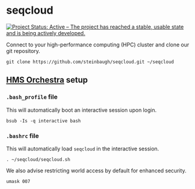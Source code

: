 # seqcloud

[![Project Status: Active – The project has reached a stable, usable state and is being actively developed.](http://www.repostatus.org/badges/latest/active.svg)](http://www.repostatus.org/#active)

Connect to your high-performance computing (HPC) cluster and clone our git repository.

```{bash}
git clone https://github.com/steinbaugh/seqcloud.git ~/seqcloud
```


## [HMS Orchestra](https://wiki.med.harvard.edu/Orchestra/WebHome) setup

### `.bash_profile` file

This will automatically boot an interactive session upon login.

```{bash}
bsub -Is -q interactive bash
```

### `.bashrc` file

This will automatically load `seqcloud` in the interactive session.

```{bash}
. ~/seqcloud/seqcloud.sh
```

We also advise restricting world access by default for enhanced security.

```{bash}
umask 007
```

